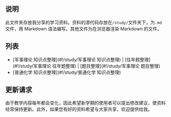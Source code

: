 ## 说明
此文件夹存放我分享的学习资料。资料的源代码存放在`/study/`文件夹下，为`.md`文件，用 Markdown 语法编写。其他文件为在浏览器渲染 Markdown 的文件。

## 列表
* [军事理论 知识点整理](#!/study/军事理论 知识点整理) | [往年题整理](#!/study/军事理论 往年题整理) | [题目整理](#!/study/军事理论 题目整理)
* [普通化学 知识点整理](#!/study/普通化学 知识点整理)

## 更新请求
由于教学内容每年都会变化，因此希望新学期的使用者可以提出修改建议，使资料经常保持更新。此外，如果您有好的资料希望与大家共享，欢迎提供给我。